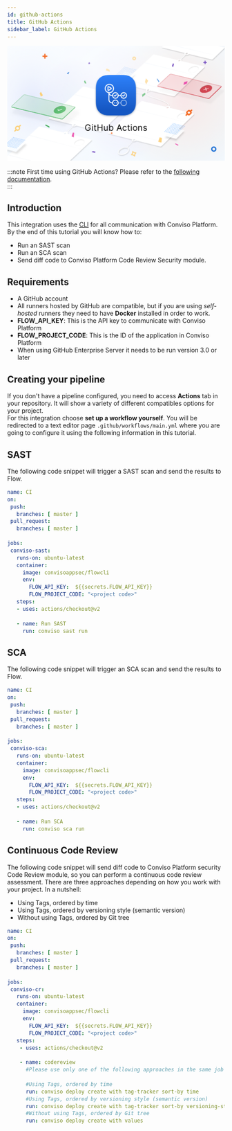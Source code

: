 ```yaml
---
id: github-actions
title: GitHub Actions
sidebar_label: GitHub Actions
---
```


<div style={{textAlign: 'center'}}>

![img](../../static/img/github-actions.png)

</div>

:::note
First time using GitHub Actions? Please refer to the [following documentation](https://docs.github.com/en/actions).  
:::

## Introduction

This integration uses the [CLI](../cli/installation) for all communication with Conviso Platform.  
By the end of this tutorial you will know how to:
- Run an SAST scan
- Run an SCA scan
- Send diff code to Conviso Platform Code Review Security module.

## Requirements
- A GitHub account
- All runners hosted by GitHub are compatible, but if you are using *self-hosted* runners they need to have **Docker** installed in order to work.
- **FLOW_API_KEY**: This is the API key to communicate with Conviso Platform
- **FLOW_PROJECT_CODE**: This is the ID of the application in Conviso Platform
- When using GitHub Enterprise Server it needs to be run version 3.0 or later

## Creating your pipeline
If you don't have a pipeline configured, you need to access **Actions** tab in your repository. It will show a variety of different compatibles options for your project.  
For this integration choose **set up a workflow yourself**. You will be redirected to a text editor page ```.github/workflows/main.yml``` where you are going to configure it using the following information in this tutorial.

### 
## SAST
The following code snippet will trigger a SAST scan and send the results to Flow.

```yml
name: CI
on:
 push:
   branches: [ master ]
 pull_request:
   branches: [ master ]

jobs:
 conviso-sast:
   runs-on: ubuntu-latest
   container:
     image: convisoappsec/flowcli
     env:
       FLOW_API_KEY:  ${{secrets.FLOW_API_KEY}}
       FLOW_PROJECT_CODE: "<project code>"
   steps:
   - uses: actions/checkout@v2

   - name: Run SAST
     run: conviso sast run
```

## SCA
The following code snippet will trigger an SCA scan and send the results to Flow.

```yml
name: CI
on:
 push:
   branches: [ master ]
 pull_request:
   branches: [ master ]

jobs:
 conviso-sca:
   runs-on: ubuntu-latest
   container:
     image: convisoappsec/flowcli
     env:
       FLOW_API_KEY:  ${{secrets.FLOW_API_KEY}}
       FLOW_PROJECT_CODE: "<project code>"
   steps:
   - uses: actions/checkout@v2

   - name: Run SCA
     run: conviso sca run
```

## Continuous Code Review 
The following code snippet will send diff code to Conviso Platform security Code Review module, so you can 
perform a continuous code review assessment.
There are three approaches depending on how you work with your project. In a nutshell:
- Using Tags, ordered by time
- Using Tags, ordered by versioning style (semantic version)
- Without using Tags, ordered by Git tree

```yml
name: CI
on:
 push:
   branches: [ master ]
 pull_request:
   branches: [ master ]

jobs:
 conviso-cr:
   runs-on: ubuntu-latest
   container:
     image: convisoappsec/flowcli
     env:
       FLOW_API_KEY:  ${{secrets.FLOW_API_KEY}}
       FLOW_PROJECT_CODE: "<project code>"
   steps:
    - uses: actions/checkout@v2

    - name: codereview
      #Please use only one of the following approaches in the same job

      #Using Tags, ordered by time
      run: conviso deploy create with tag-tracker sort-by time
      #Using Tags, ordered by versioning style (semantic version)
      run: conviso deploy create with tag-tracker sort-by versioning-style
      #Without using Tags, ordered by Git tree
      run: conviso deploy create with values
```
